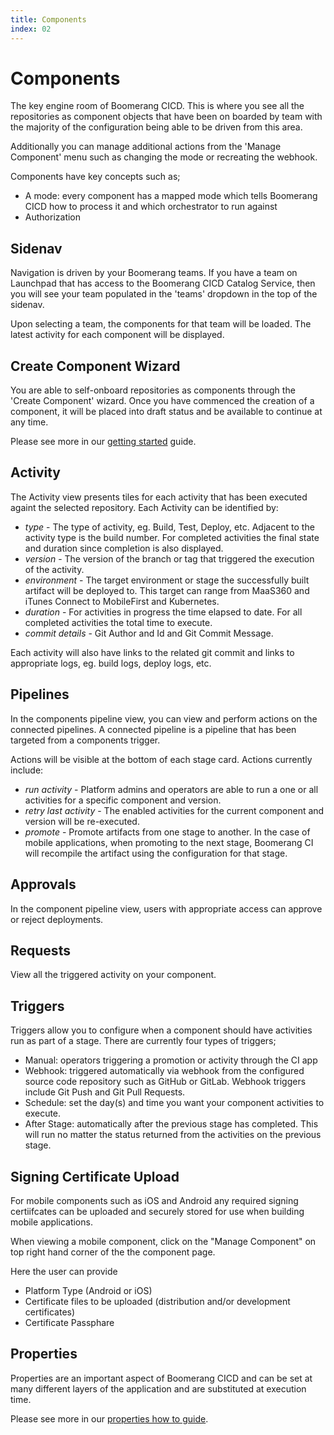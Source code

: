 ```yaml
---
title: Components
index: 02
---
```


# Components

The key engine room of Boomerang CICD. This is where you see all the repositories as component objects that have been on boarded by team with the majority of the configuration being able to be driven from this area.

Additionally you can manage additional actions from the 'Manage Component' menu such as changing the mode or recreating the webhook.

Components have key concepts such as;
- A mode: every component has a mapped mode which tells Boomerang CICD how to process it and which orchestrator to run against
- Authorization

## Sidenav

Navigation is driven by your Boomerang teams. If you have a team on Launchpad that has access to the Boomerang CICD Catalog Service, then you will see your team populated in the 'teams' dropdown in the top of the sidenav.

Upon selecting a team, the components for that team will be loaded. The latest activity for each component will be displayed.

## Create Component Wizard

You are able to self-onboard repositories as components through the 'Create Component' wizard. Once you have commenced the creation of a component, it will be placed into draft status and be available to continue at any time.

Please see more in our [getting started](/boomerang-cicd/introduction/getting-started/) guide.

## Activity

The Activity view presents tiles for each activity that has been executed againt the selected repository. Each Activity can be identified by:

- _type_ - The type of activity, eg. Build, Test, Deploy, etc. Adjacent to the activity type is the build number. For completed activities the final state and duration since completion is also displayed.
- _version_ - The version of the branch or tag that triggered the execution of the activity.
- _environment_ - The target environment or stage the successfully built artifact will be deployed to. This target can range from MaaS360 and iTunes Connect to MobileFirst and Kubernetes.
- _duration_ - For activities in progress the time elapsed to date. For all completed activities the total time to execute.
- _commit details_ - Git Author and Id and Git Commit Message.

Each activity will also have links to the related git commit and links to appropriate logs, eg. build logs, deploy logs, etc.

## Pipelines

In the components pipeline view, you can view and perform actions on the connected pipelines. A connected pipeline is a pipeline that has been targeted from a components trigger.

Actions will be visible at the bottom of each stage card. Actions currently include:
- _run activity_ - Platform admins and operators are able to run a one or all activities for a specific component and version.
- _retry last activity_ - The enabled activities for the current component and version will be re-executed.
- _promote_ - Promote artifacts from one stage to another. In the case of mobile applications, when promoting to the next stage, Boomerang CI will recompile the artifact using the configuration for that stage.

## Approvals

In the component pipeline view, users with appropriate access can approve or reject deployments.

## Requests

View all the triggered activity on your component.

## Triggers

Triggers allow you to configure when a component should have activities run as part of a stage. There are currently four types of triggers;

- Manual: operators triggering a promotion or activity through the CI app
- Webhook: triggered automatically via webhook from the configured source code repository such as GitHub or GitLab.  Webhook triggers include Git Push and Git Pull Requests.
- Schedule: set the day(s) and time you want your component activities to execute.
- After Stage: automatically after the previous stage has completed. This will run no matter the status returned from the activities on the previous stage.

## Signing Certificate Upload

For mobile components such as iOS and Android any required signing certiifcates can be uploaded and securely stored for use when building mobile applications.

When viewing a mobile component, click on the "Manage Component" on top right hand corner of the the component page.

Here the user can provide
* Platform Type (Android or iOS)
* Certificate files to be uploaded (distribution and/or development certificates)
* Certificate Passphare

## Properties

Properties are an important aspect of Boomerang CICD and can be set at many different layers of the application and are substituted at execution time.

Please see more in our [properties how to guide](/boomerang-cicd/how-to-guide/modes-and-properties).
